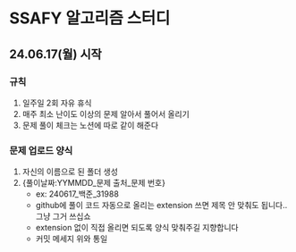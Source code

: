 # SSAFY 알고리즘 스터디
## 24.06.17(월) 시작
### 규칙
1. 일주일 2회 자유 휴식
2. 매주 최소 난이도 이상의 문제 알아서 풀어서 올리기
3. 문제 풀이 체크는 노션에 따로 같이 해준다 

### 문제 업로드 양식
1. 자신의 이름으로 된 폴더 생성
2. {풀이날짜:YYMMDD_문제 출처_문제 번호}
   - ex: 240617_백준_31988
   - github에 풀이 코드 자동으로 올리는 extension 쓰면 제목 안 맞춰도 됩니다.. 그냥 그거 쓰십쇼
   - extension 없이 직접 올리면 되도록 양식 맞춰주길 지향합니다
   - 커밋 메세지 위와 통일 


